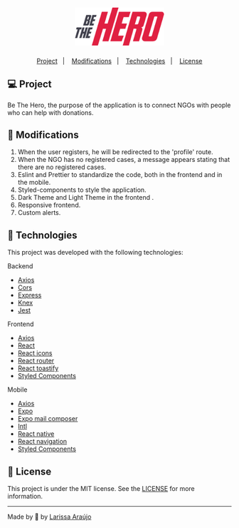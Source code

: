 <h1 align="center">
    <img alt="Be The Hero" src="./.github/logo.svg" width="200px" />
</h1>

<p align="center">
  <a href="#computer-project">Project</a>&nbsp;&nbsp;&nbsp;|&nbsp;&nbsp;&nbsp;
  <a href="#pushpin-modifications">Modifications</a>&nbsp;&nbsp;&nbsp;|&nbsp;&nbsp;&nbsp;
  <a href="#rocket-technologies">Technologies</a>&nbsp;&nbsp;&nbsp;|&nbsp;&nbsp;&nbsp;
  <a href="#memo-license">License</a>
</p>

## :computer: Project
Be The Hero, the purpose of the application is to connect NGOs with people who can help with donations.

## :pushpin: Modifications
1. When the user registers, he will be redirected to the 'profile' route.
2. When the NGO has no registered cases, a message appears stating that there are no registered cases.
3. Eslint and Prettier to standardize the code, both in the frontend and in the mobile.
4. Styled-components to style the application.
5. Dark Theme and Light Theme in the frontend .
6. Responsive frontend.
7. Custom alerts.

## :rocket: Technologies

This project was developed with the following technologies:

Backend

- [Axios](https://github.com/axios/axios)
- [Cors](https://github.com/expressjs/cors)
- [Express](https://expressjs.com/)
- [Knex](http://knexjs.org/)
- [Jest](https://jestjs.io/docs/en/getting-started)

Frontend

- [Axios](https://github.com/axios/axios)
- [React](https://reactjs.org/)
- [React icons](https://react-icons.netlify.com/)
- [React router](https://reacttraining.com/react-router/)
- [React toastify](https://www.npmjs.com/package/react-toastify)
- [Styled Components](https://styled-components.com/docs)

Mobile

- [Axios](https://github.com/axios/axios)
- [Expo](https://expo.io/)
- [Expo mail composer](https://docs.expo.io/versions/latest/sdk/mail-composer/)
- [Intl](https://github.com/andyearnshaw/Intl.js)
- [React native](https://facebook.github.io/react-native/)
- [React navigation](https://reactnavigation.org/)
- [Styled Components](https://styled-components.com/docs)

## :memo: License

This project is under the MIT license. See the [LICENSE](https://github.com/arauj0/be-the-hero/blob/master/LICENSE) for more information.

---

Made by :blue_heart: by [Larissa Araújo](https://github.com/arauj0)
